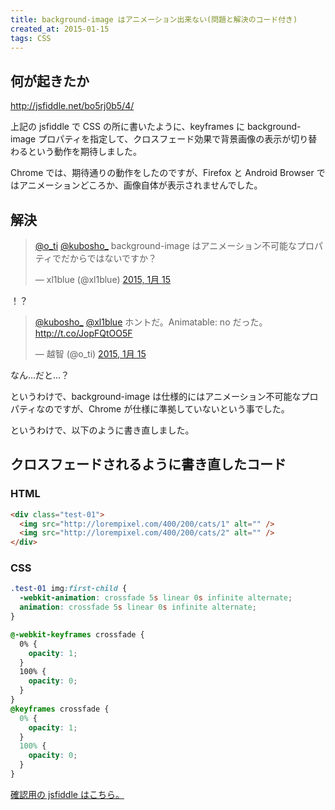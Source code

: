 ```yaml
---
title: background-image はアニメーション出来ない(問題と解決のコード付き)
created_at: 2015-01-15
tags: CSS
---
```


## 何が起きたか

http://jsfiddle.net/bo5rj0b5/4/

上記の jsfiddle で CSS の所に書いたように、keyframes に background-image プロパティを指定して、クロスフェード効果で背景画像の表示が切り替わるという動作を期待しました。

Chrome では、期待通りの動作をしたのですが、Firefox と Android Browser ではアニメーションどころか、画像自体が表示されませんでした。

## 解決

<blockquote class="twitter-tweet" lang="ja"><p><a href="https://twitter.com/o_ti">@o_ti</a> <a href="https://twitter.com/kubosho_">@kubosho_</a> background-image はアニメーション不可能なプロパティでだからではないですか？</p>&mdash; xl1blue (@xl1blue) <a href="https://twitter.com/xl1blue/status/555695483037822977">2015, 1月 15</a></blockquote>

！？

<blockquote class="twitter-tweet" lang="ja"><p><a href="https://twitter.com/kubosho_">@kubosho_</a> <a href="https://twitter.com/xl1blue">@xl1blue</a> ホントだ。Animatable: no だった。<a href="http://t.co/JopFQtOO5F">http://t.co/JopFQtOO5F</a></p>&mdash; 越智 (@o_ti) <a href="https://twitter.com/o_ti/status/555696632675594240">2015, 1月 15</a></blockquote>

なん…だと…？

というわけで、background-image は仕様的にはアニメーション不可能なプロパティなのですが、Chrome が仕様に準拠していないという事でした。

というわけで、以下のように書き直しました。

## クロスフェードされるように書き直したコード

### HTML

```html
<div class="test-01">
  <img src="http://lorempixel.com/400/200/cats/1" alt="" />
  <img src="http://lorempixel.com/400/200/cats/2" alt="" />
</div>
```

### CSS

```css
.test-01 img:first-child {
  -webkit-animation: crossfade 5s linear 0s infinite alternate;
  animation: crossfade 5s linear 0s infinite alternate;
}

@-webkit-keyframes crossfade {
  0% {
    opacity: 1;
  }
  100% {
    opacity: 0;
  }
}
@keyframes crossfade {
  0% {
    opacity: 1;
  }
  100% {
    opacity: 0;
  }
}
```

[確認用の jsfiddle はこちら。](http://jsfiddle.net/bo5rj0b5/7/)
